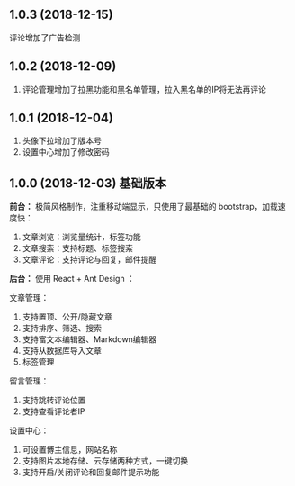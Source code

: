 ## 1.0.3 (2018-12-15)

评论增加了广告检测

## 1.0.2 (2018-12-09)

1. 评论管理增加了拉黑功能和黑名单管理，拉入黑名单的IP将无法再评论

## 1.0.1 (2018-12-04)

1. 头像下拉增加了版本号
2. 设置中心增加了修改密码

## 1.0.0 (2018-12-03) 基础版本

**前台：** 极简风格制作，注重移动端显示，只使用了最基础的 bootstrap，加载速度快：

1. 文章浏览：浏览量统计，标签功能
2. 文章搜索：支持标题、标签搜索
3. 文章评论：支持评论与回复，邮件提醒

**后台：** 使用 React + Ant Design ：

文章管理：

1. 支持置顶、公开/隐藏文章
2. 支持排序、筛选、搜索
3. 支持富文本编辑器、Markdown编辑器
4. 支持从数据库导入文章
5. 标签管理

留言管理：

1. 支持跳转评论位置
2. 支持查看评论者IP

设置中心：

1. 可设置博主信息，网站名称
2. 支持图片本地存储、云存储两种方式，一键切换
3. 支持开启/关闭评论和回复邮件提示功能
